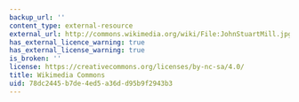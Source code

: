 ```yaml
---
backup_url: ''
content_type: external-resource
external_url: http://commons.wikimedia.org/wiki/File:JohnStuartMill.jpg
has_external_licence_warning: true
has_external_license_warning: true
is_broken: ''
license: https://creativecommons.org/licenses/by-nc-sa/4.0/
title: Wikimedia Commons
uid: 78dc2445-b7de-4ed5-a36d-d95b9f2943b3
---
```

